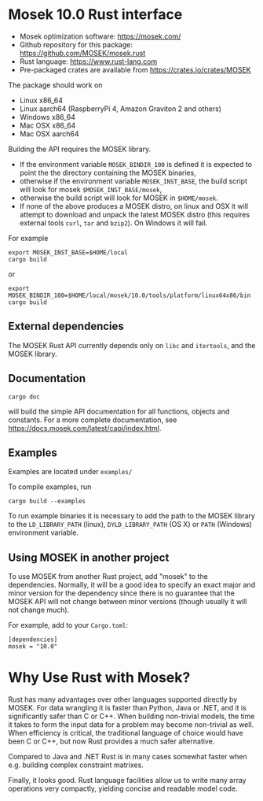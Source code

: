 # Mosek 10.0 Rust interface

- Mosek optimization software: https://mosek.com/
- Github repository for this package: https://github.com/MOSEK/mosek.rust
- Rust language: https://www.rust-lang.com
- Pre-packaged crates are available from https://crates.io/crates/MOSEK

The package should work on

- Linux x86_64
- Linux aarch64 (RaspberryPi 4, Amazon Graviton 2 and others)
- Windows x86_64
- Mac OSX x86_64
- Mac OSX aarch64

Building the API requires the MOSEK library.
- If the environment variable `MOSEK_BINDIR_100` is defined it is expected to
  point the the directory containing the MOSEK binaries,
- otherwise if the environment variable `MOSEK_INST_BASE`, the build
  script will look for mosek `$MOSEK_INST_BASE/mosek`,
- otherwise  the build script will look for MOSEK in `$HOME/mosek`.
- If none of the above produces a MOSEK distro, on linux and OSX it will
  attempt to download and unpack the latest MOSEK distro (this requires
  external tools `curl`, `tar` and `bzip2`). On Windows it will fail.

For example
```
export MOSEK_INST_BASE=$HOME/local
cargo build
```
or
```
export MOSEK_BINDIR_100=$HOME/local/mosek/10.0/tools/platform/linux64x86/bin
cargo build
```

## External dependencies
The MOSEK Rust API currently depends only on `libc` and `itertools`, and the
MOSEK library.

## Documentation

```
cargo doc
```

will build the simple API documentation for all
functions, objects and constants. For a more complete documentation,
see <https://docs.mosek.com/latest/capi/index.html>.

## Examples

Examples are located under `examples/`

To compile examples, run

```
cargo build --examples
```

To run example binaries it is necessary to add the path to the MOSEK
library to the `LD_LIBRARY_PATH` (linux), `DYLD_LIBRARY_PATH` (OS X)
or `PATH` (Windows) environment variable.

## Using MOSEK in another project

To use MOSEK from another Rust project, add "mosek" to the dependencies.
Normally, it will be a good idea to specify an exact major and minor version
for the dependency since there is no guarantee that the MOSEK API will not
change between minor versions (though usually it will not change much).

For example, add to your `Cargo.toml`:
```
[dependencies]
mosek = "10.0"
```

# Why Use Rust with Mosek?

Rust has many advantages over other languages supported directly by MOSEK. For
data wrangling it is faster than Python, Java or .NET, and it is significantly
safer than C or C++. When building non-trivial models, the time it takes to
form the input data for a problem may become non-trivial as well. When
efficiency is critical, the traditional language of choice would have been C or C++, 
but now Rust provides a much safer alternative. 

Compared to Java and .NET Rust is in many cases somewhat faster when e.g.
building complex constraint matrixes.

Finally, it looks good. Rust language facilities allow us to write many array
operations very compactly, yielding concise and readable model code.

